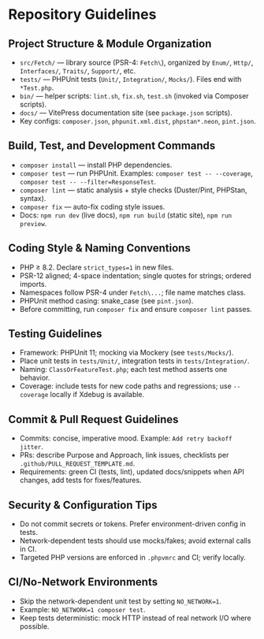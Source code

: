 # Repository Guidelines

## Project Structure & Module Organization

- `src/Fetch/` — library source (PSR-4: `Fetch\`), organized by `Enum/`, `Http/`, `Interfaces/`, `Traits/`, `Support/`, etc.
- `tests/` — PHPUnit tests (`Unit/`, `Integration/`, `Mocks/`). Files end with `*Test.php`.
- `bin/` — helper scripts: `lint.sh`, `fix.sh`, `test.sh` (invoked via Composer scripts).
- `docs/` — VitePress documentation site (see `package.json` scripts).
- Key configs: `composer.json`, `phpunit.xml.dist`, `phpstan*.neon`, `pint.json`.

## Build, Test, and Development Commands

- `composer install` — install PHP dependencies.
- `composer test` — run PHPUnit. Examples: `composer test -- --coverage`, `composer test -- --filter=ResponseTest`.
- `composer lint` — static analysis + style checks (Duster/Pint, PHPStan, syntax).
- `composer fix` — auto-fix coding style issues.
- Docs: `npm run dev` (live docs), `npm run build` (static site), `npm run preview`.

## Coding Style & Naming Conventions

- PHP ≥ 8.2. Declare `strict_types=1` in new files.
- PSR-12 aligned; 4-space indentation; single quotes for strings; ordered imports.
- Namespaces follow PSR-4 under `Fetch\...`; file name matches class.
- PHPUnit method casing: snake_case (see `pint.json`).
- Before committing, run `composer fix` and ensure `composer lint` passes.

## Testing Guidelines

- Framework: PHPUnit 11; mocking via Mockery (see `tests/Mocks/`).
- Place unit tests in `tests/Unit/`, integration tests in `tests/Integration/`.
- Naming: `ClassOrFeatureTest.php`; each test method asserts one behavior.
- Coverage: include tests for new code paths and regressions; use `--coverage` locally if Xdebug is available.

## Commit & Pull Request Guidelines

- Commits: concise, imperative mood. Example: `Add retry backoff jitter`.
- PRs: describe Purpose and Approach, link issues, checklists per `.github/PULL_REQUEST_TEMPLATE.md`.
- Requirements: green CI (tests, lint), updated docs/snippets when API changes, add tests for fixes/features.

## Security & Configuration Tips

- Do not commit secrets or tokens. Prefer environment-driven config in tests.
- Network-dependent tests should use mocks/fakes; avoid external calls in CI.
- Targeted PHP versions are enforced in `.phpvmrc` and CI; verify locally.

## CI/No-Network Environments

- Skip the network-dependent unit test by setting `NO_NETWORK=1`.
- Example: `NO_NETWORK=1 composer test`.
- Keep tests deterministic: mock HTTP instead of real network I/O where possible.
